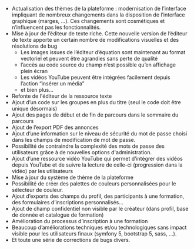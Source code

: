 - Actualisation des thèmes de la plateforme : modernisation de l’interface impliquant de nombreux changements dans la disposition de l’interface graphique (marges, …). Ces changements sont cosmétiques et n’influencent pas les fonctionnalités.
- Mise à jour de l’éditeur de texte riche. Cette nouvelle version de l’éditeur de texte apporte un certain nombre de modifications visuelles et des résolutions de bug
    - Les images issues de l’éditeur d’équation sont maintenant au format vectoriel et peuvent être agrandies sans perte de qualité
    - l’accès au code source du champ n’est possible qu’en affichage plein écran
    - Les vidéos YouTube peuvent être intégrées facilement depuis l’action “insérer un média”
    - et bien plus…
- Refonte de l'éditeur de la ressource texte
- Ajout d’un code sur les groupes en plus du titre (seul le code doit être unique désormais)
- Ajout des pages de début et de fin de parcours dans le sommaire du parcours
- Ajout de l’export PDF des annonces
- Ajout d’une information sur le niveau de sécurité du mot de passe choisi dans les champs de modification de mot de passe.
- Possibilité de contraindre la complexité des mots de passe des utilisateurs grâce à de nouvelles options d'administration.
- Ajout d’une ressource vidéo YouTube qui permet d’intégrer des vidéos depuis YouTube et de suivre la lecture de celle-ci (progression dans la vidéo) par les utilisateurs
- Mise à jour du système de thème de la plateforme
- Possibilité de créer des palettes de couleurs personnalisées pour le sélecteur de couleur.
- Ajout d’exports des champs du profil, des participants à une formation, des formulaires d’inscriptions personnalisés…
- Ajout de champ confidentiel non visible par le créateur (dans profil, base de donnée et catalogue de formation)
- Amélioration du processus d’inscription à une formation
- Beaucoup d’améliorations techniques et/ou technologiques sans impact visible pour les utilisateurs finaux (symfony 5, bootstrap 5, sass, …).
- Et toute une série de corrections de bugs divers.

